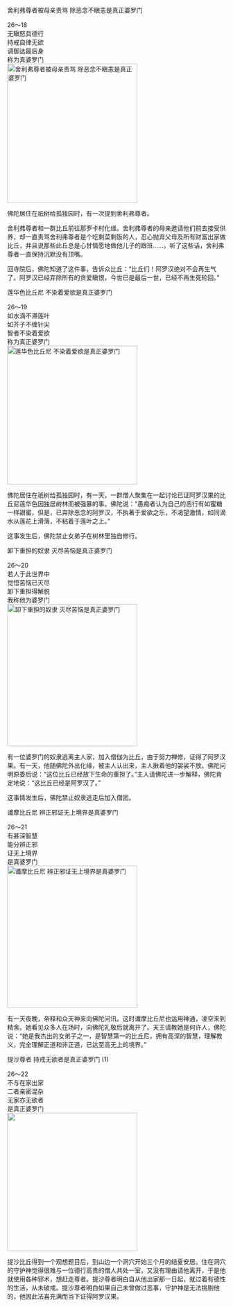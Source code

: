 舍利弗尊者被母亲责骂 除恶念不瞋恚是真正婆罗门

<div class="e2">
<div>
26～18<br>
 无瞋怒具德行<br>
 持戒自律无欲<br>
 调御达最后身<br>
 称为真婆罗门
</div>
<img src="images/fjj-99-1.jpg" width="300" height="321" alt="舍利弗尊者被母亲责骂 除恶念不瞋恚是真正婆罗门"/>
</div>

佛陀居住在祇树给孤独园时，有一次提到舍利弗尊者。

舍利弗尊者和一群比丘前往那罗卡村化缘。舍利弗尊者的母亲邀请他们前去接受供养，却一直责骂舍利弗尊者是个吃剩菜剩饭的人，忍心抛弃父母及所有财富出家做比丘，并且说那些此丘总是心甘情愿地做他儿子的跟班……。听了这些话，舍利弗尊者一直保持沉默没有顶嘴。

回寺院后，佛陀知道了这件事，告诉众比丘：“比丘们！阿罗汉绝对不会再生气了。阿罗汉已经弃除所有的贪爱瞋恨，今世已是最后一世，已经不再生死轮回。”

莲华色比丘尼 不染着爱欲是真正婆罗门

<div class="e2">
<div>
26～19<br>
 如水滴不滞莲叶<br>
 如芥子不缠针尖<br>
 智者不染着爱欲<br>
 称为真正婆罗门
</div>
<img src="images/fjj-99-2.jpg" width="300" height="320" alt="莲华色比丘尼 不染着爱欲是真正婆罗门"/>
</div>

佛陀居住在祇树给孤独园时，有一天，一群僧人聚集在一起讨论已证阿罗汉果的比丘尼莲华色因独居树林而被强暴的事。佛陀说：“愚痴者认为自己的恶行有如蜜糖一样甜蜜，但是，已弃除恶念的阿罗汉，不执著于爱欲之乐，不渴望激情，如同滴水从莲花上滑落，不粘着于莲叶之上。”

这事发生后，佛陀禁止女弟子在树林里独自修行。

卸下重担的奴隶 灭尽苦恼是真正婆罗门

<div class="e2">
<div>
26～20<br>
 若人于此世界中<br>
 觉悟苦恼已灭尽<br>
 卸下重担得解脱<br>
 我称他为婆罗门
</div>
<img src="images/fjj-99-3.jpg" width="300" height="328" alt="卸下重担的奴隶 灭尽苦恼是真正婆罗门"/>
</div>

有一位婆罗门的奴隶逃离主人家，加入僧伽为比丘，由于努力禅修，证得了阿罗汉果。有一天，他随佛陀外出化缘，被主人认出来，主人揪着他的袈裟不放。佛陀问明原委后说：“这位比丘已经放下生命的重担了。”主人请佛陀进一步解释，佛陀肯定地说：“这比丘已经是阿罗汉了。”

这事情发生后，佛陀禁止奴隶逃走后加入僧团。

谶摩比丘尼 辨正邪证无上境界是真婆罗门

<div class="e2">
<div>
26～21 <br>
 有甚深智慧<br>
 能分辨正邪<br>
 证无上境界<br>
 是真婆罗门
</div>
<img src="images/fjj-99-4.jpg" width="300" height="328" alt="谶摩比丘尼 辨正邪证无上境界是真婆罗门"/>
</div>

有一天夜晚，帝释和众天神来向佛陀问讯。这时谶摩比丘尼也运用神通，凌空来到精舍。她看见众多人在场时，向佛陀礼敬后就离开了。天王请教她是何许人，佛陀说：“她是我杰出的女弟子之一，是智慧第一的比丘尼，拥有高深的智慧，理解教义，完全理解正道和非正道，已达至高无上的境界。”

提沙尊者 持戒无欲者是真正婆罗门 (1)

<div class="e2">
<div>
26～22<br>
 不与在家出家<br>
 二者亲密混杂<br>
 无家亦无欲者<br>
 是真正婆罗门
</div>
<img src="images/fjj-99-5.jpg" width="300" height="319" alt=""/>
</div>

提沙比丘得到一个观想题目后，到山边一个洞穴开始三个月的结夏安居。住在洞穴的守护神觉得很难与一位德行高贵的僧人共处一室，又没有理由请他离开，于是他就使用各种邪术，想赶走尊者。提沙尊者明白自从他出家那一日起，就过着有德性的生活，从未破戒。提沙尊者明白如果自己未曾做过恶事，守护神是无法挑剔他的，他因此法喜充满而当下证得阿罗汉果。

